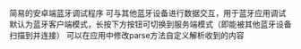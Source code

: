 简易的安卓端蓝牙调试程序
可与其他蓝牙设备进行数据交互，用于蓝牙应用调试
默认为蓝牙客户端模式，长按下方按钮可切换到服务端模式（即能被其他蓝牙设备扫描到并连接）
可以在应用中修改parse方法自定义解析收到的内容